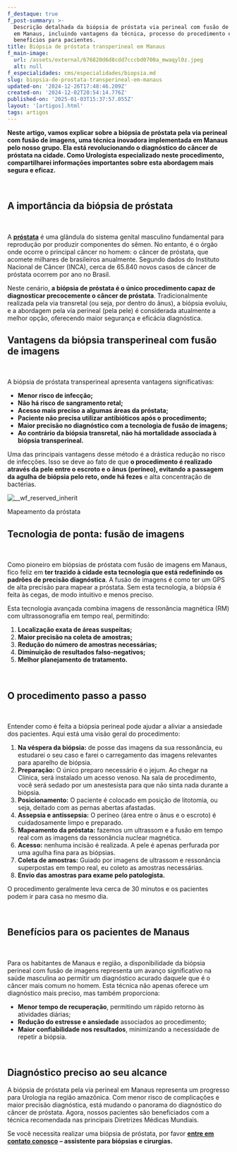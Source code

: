```yaml
---
f_destaque: true
f_post-summary: >-
  Descrição detalhada da biópsia de próstata via perineal com fusão de imagens
  em Manaus, incluindo vantagens da técnica, processo do procedimento e
  benefícios para pacientes.
title: Biópsia de próstata transperineal em Manaus
f_main-image:
  url: /assets/external/676820d6d8cdd7cccbd0700a_mwaqyl0z.jpeg
  alt: null
f_especialidades: cms/especialidades/biopsia.md
slug: biopsia-de-prostata-transperineal-em-manaus
updated-on: '2024-12-26T17:48:46.209Z'
created-on: '2024-12-02T20:54:14.776Z'
published-on: '2025-01-03T15:37:57.055Z'
layout: '[artigos].html'
tags: artigos
---
```


**Neste artigo, vamos explicar sobre a biópsia de próstata pela via perineal com fusão de imagens, uma técnica inovadora implementada em Manaus pelo nosso grupo. Ela está revolucionando o diagnóstico do câncer de próstata na cidade. Como Urologista especializado neste procedimento, compartilharei informações importantes sobre esta abordagem mais segura e eficaz.**

‍

A importância da biópsia de próstata
------------------------------------

‍

A [**próstata**](https://uroconsult.com.br/prostata/) é uma glândula do sistema genital masculino fundamental para reprodução por produzir componentes do sêmen. No entanto, é o órgão onde ocorre o principal câncer no homem: o câncer de próstata, que acomete milhares de brasileiros anualmente. Segundo dados do Instituto Nacional de Câncer (INCA), cerca de 65.840 novos casos de câncer de próstata ocorrem por ano no Brasil.

Neste cenário, **a biópsia de próstata é o único procedimento capaz de diagnosticar precocemente o câncer de próstata**. Tradicionalmente realizada pela via transretal (ou seja, por dentro do ânus), a biópsia evoluiu, e a abordagem pela via perineal (pela pele) é considerada atualmente a melhor opção, oferecendo maior segurança e eficácia diagnóstica.

**Vantagens da biópsia transperineal com fusão de imagens**
-----------------------------------------------------------

‍

A biópsia de próstata transperineal apresenta vantagens significativas:

*   **Menor risco de infecção;**
*   **Não há risco de sangramento retal;**
*   **Acesso mais preciso a algumas áreas da próstata;**
*   **Paciente não precisa utilizar antibióticos após o procedimento;**
*   **Maior precisão no diagnóstico com a tecnologia de fusão de imagens;**
*   **Ao contrário da biópsia transretal, não há mortalidade associada à biópsia transperineal.**

Uma das principais vantagens desse método é a drástica redução no risco de infecções. Isso se deve ao fato de que **o procedimento é realizado através da pele entre o escroto e o ânus (períneo), evitando a passagem da agulha de biópsia pelo reto, onde há fezes** e alta concentração de bactérias.

![__wf_reserved_inherit](/assets/external/676820d6d8cdd7cccbd0700c_674e1e102bdeb21099b92317_image25201.png)

Mapeamento da próstata

**Tecnologia de ponta: fusão de imagens**
-----------------------------------------

‍

Como pioneiro em biópsias de próstata com fusão de imagens em Manaus, fico feliz em **ter trazido à cidade esta tecnologia que está redefinindo os padrões de precisão diagnóstica**. A fusão de imagens é como ter um GPS de alta precisão para mapear a próstata. Sem esta tecnologia, a biópsia é feita às cegas, de modo intuitivo e menos preciso.

Esta tecnologia avançada combina imagens de ressonância magnética (RM) com ultrassonografia em tempo real, permitindo:

1.  **Localização exata de áreas suspeitas;**
2.  **Maior precisão na coleta de amostras;**
3.  **Redução do número de amostras necessárias;**
4.  **Diminuição de resultados falso-negativos;**
5.  **Melhor planejamento de tratamento.**

‍

**O procedimento passo a passo**
--------------------------------

‍

Entender como é feita a biópsia perineal pode ajudar a aliviar a ansiedade dos pacientes. Aqui está uma visão geral do procedimento:

1.  **Na véspera da biópsia:** de posse das imagens da sua ressonância, eu estudarei o seu caso e farei o carregamento das imagens relevantes para aparelho de biópsia.
2.  **Preparação:** O único preparo necessário é o jejum. Ao chegar na Clínica, será instalado um acesso venoso. Na sala de procedimento, você será sedado por um anestesista para que não sinta nada durante a biópsia.
3.  **Posicionamento:** O paciente é colocado em posição de litotomia, ou seja, deitado com as pernas abertas afastadas.
4.  **Assepsia e antissepsia:** O períneo (área entre o ânus e o escroto) é cuidadosamente limpo e preparado.
5.  **Mapeamento da próstata:** fazemos um ultrassom e a fusão em tempo real com as imagens da ressonância nuclear magnética.
6.  **Acesso:** nenhuma incisão é realizada. A pele é apenas perfurada por uma agulha fina para as biópsias.
7.  **Coleta de amostras:** Guiado por imagens de ultrassom e ressonância superpostas em tempo real, eu coleto as amostras necessárias.
8.  **Envio das amostras para exame pelo patologista.**

O procedimento geralmente leva cerca de 30 minutos e os pacientes podem ir para casa no mesmo dia.

‍

**Benefícios para os pacientes de Manaus**
------------------------------------------

‍

Para os habitantes de Manaus e região, a disponibilidade da biópsia perineal com fusão de imagens representa um avanço significativo na saúde masculina ao permitir um diagnóstico acurado daquele que é o câncer mais comum no homem. Esta técnica não apenas oferece um diagnóstico mais preciso, mas também proporciona:

*   **Menor tempo de recuperação**, permitindo um rápido retorno às atividades diárias;
*   **Redução do estresse e ansiedade** associados ao procedimento;
*   **Maior confiabilidade nos resultados**, minimizando a necessidade de repetir a biópsia.

‍

**Diagnóstico preciso ao seu alcance**
--------------------------------------

A biópsia de próstata pela via perineal em Manaus representa um progresso para Urologia na região amazônica. Com menor risco de complicações e maior precisão diagnóstica, está mudando o panorama do diagnóstico do câncer de próstata. Agora, nossos pacientes são beneficiados com a técnica recomendada nas principais Diretrizes Médicas Mundiais.

Se você necessita realizar uma biópsia de próstata, por favor [**entre em contato conosco**](https://web.whatsapp.com/send/?phone=5592982252490) **– assistente para biópsias e cirurgias.**
